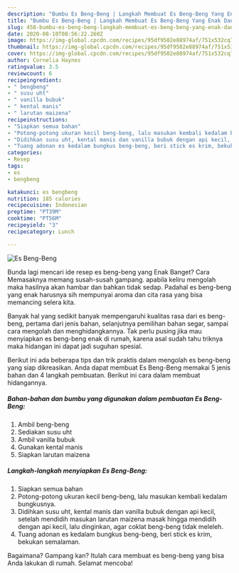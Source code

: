 ```yaml
---
description: "Bumbu Es Beng-Beng | Langkah Membuat Es Beng-Beng Yang Enak Dan Lezat"
title: "Bumbu Es Beng-Beng | Langkah Membuat Es Beng-Beng Yang Enak Dan Lezat"
slug: 458-bumbu-es-beng-beng-langkah-membuat-es-beng-beng-yang-enak-dan-lezat
date: 2020-08-10T08:56:22.260Z
image: https://img-global.cpcdn.com/recipes/95df9502e88974af/751x532cq70/es-beng-beng-foto-resep-utama.jpg
thumbnail: https://img-global.cpcdn.com/recipes/95df9502e88974af/751x532cq70/es-beng-beng-foto-resep-utama.jpg
cover: https://img-global.cpcdn.com/recipes/95df9502e88974af/751x532cq70/es-beng-beng-foto-resep-utama.jpg
author: Cornelia Haynes
ratingvalue: 3.5
reviewcount: 6
recipeingredient:
- " bengbeng"
- " susu uht"
- " vanilla bubuk"
- " kental manis"
- " larutan maizena"
recipeinstructions:
- "Siapkan semua bahan"
- "Potong-potong ukuran kecil beng-beng, lalu masukan kembali kedalam bungkusnya."
- "Didihkan susu uht, kental manis dan vanilla bubuk dengan api kecil, setelah mendidih masukan larutan maizena masak hingga mendidih dengan api kecil, lalu dinginkan, agar coklat beng-beng tidak meleleh."
- "Tuang adonan es kedalam bungkus beng-beng, beri stick es krim, bekukan semalaman."
categories:
- Resep
tags:
- es
- bengbeng

katakunci: es bengbeng 
nutrition: 185 calories
recipecuisine: Indonesian
preptime: "PT39M"
cooktime: "PT56M"
recipeyield: "3"
recipecategory: Lunch

---
```



![Es Beng-Beng](https://img-global.cpcdn.com/recipes/95df9502e88974af/751x532cq70/es-beng-beng-foto-resep-utama.jpg)

Bunda lagi mencari ide resep es beng-beng yang Enak Banget? Cara Memasaknya memang susah-susah gampang. apabila keliru mengolah maka hasilnya akan hambar dan bahkan tidak sedap. Padahal es beng-beng yang enak harusnya sih mempunyai aroma dan cita rasa yang bisa memancing selera kita.

Banyak hal yang sedikit banyak mempengaruhi kualitas rasa dari es beng-beng, pertama dari jenis bahan, selanjutnya pemilihan bahan segar, sampai cara mengolah dan menghidangkannya. Tak perlu pusing jika mau menyiapkan es beng-beng enak di rumah, karena asal sudah tahu triknya maka hidangan ini dapat jadi suguhan spesial.




Berikut ini ada beberapa tips dan trik praktis dalam mengolah es beng-beng yang siap dikreasikan. Anda dapat membuat Es Beng-Beng memakai 5 jenis bahan dan 4 langkah pembuatan. Berikut ini cara dalam membuat hidangannya.

<!--inarticleads1-->

##### Bahan-bahan dan bumbu yang digunakan dalam pembuatan Es Beng-Beng:

1. Ambil  beng-beng
1. Sediakan  susu uht
1. Ambil  vanilla bubuk
1. Gunakan  kental manis
1. Siapkan  larutan maizena




<!--inarticleads2-->

##### Langkah-langkah menyiapkan Es Beng-Beng:

1. Siapkan semua bahan
1. Potong-potong ukuran kecil beng-beng, lalu masukan kembali kedalam bungkusnya.
1. Didihkan susu uht, kental manis dan vanilla bubuk dengan api kecil, setelah mendidih masukan larutan maizena masak hingga mendidih dengan api kecil, lalu dinginkan, agar coklat beng-beng tidak meleleh.
1. Tuang adonan es kedalam bungkus beng-beng, beri stick es krim, bekukan semalaman.




Bagaimana? Gampang kan? Itulah cara membuat es beng-beng yang bisa Anda lakukan di rumah. Selamat mencoba!
